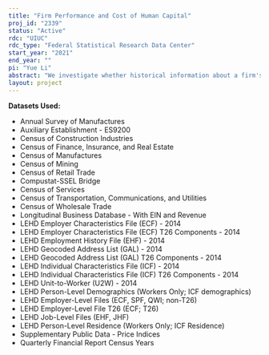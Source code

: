 ```yaml
---
title: "Firm Performance and Cost of Human Capital"
proj_id: "2339"
status: "Active"
rdc: "UIUC"
rdc_type: "Federal Statistical Research Data Center"
start_year: "2021"
end_year: ""
pi: "Yue Li"
abstract: "We investigate whether historical information about a firm's performance along financial, accounting, and social and environmental dimensions impacts the starting wages demanded by its new workers. Specifically, we examine whether publicly available performance information affects a firm's "attractiveness" to workers, and whether a firm's financial performance at the time of hiring affects employees' accumulative future incomes. The accounting and finance literature finds evidence that firms exercise financing and reporting discretions to maintain the perceptions of employment security, and that a significant portion of wage differences is attributable to firm specific factors. However, there is limited evidence on the impact of firm performance, both financial and social performance, on the demanding wage at the time of hiring and its actual relation with workers' future income. Using the Longitudinal Employer-Household Dynamics (LEHD) and other firm-level datasets on firm performance, our research aims to better understand the role of public performance information in workers' employment decisions and the overall human capital allocation."
layout: project
---
```


**Datasets Used:**

  - Annual Survey of Manufactures 
  - Auxiliary Establishment - ES9200 
  - Census of Construction Industries 
  - Census of Finance, Insurance, and Real Estate 
  - Census of Manufactures 
  - Census of Mining 
  - Census of Retail Trade 
  - Compustat-SSEL Bridge 
  - Census of Services 
  - Census of Transportation, Communications, and Utilities 
  - Census of Wholesale Trade 
  - Longitudinal Business Database - With EIN and Revenue 
  - LEHD Employer Characteristics File (ECF) - 2014 
  - LEHD Employer Characteristics File (ECF) T26 Components - 2014 
  - LEHD Employment History File (EHF) - 2014 
  - LEHD Geocoded Address List (GAL) - 2014 
  - LEHD Geocoded Address List (GAL) T26 Components - 2014 
  - LEHD Individual Characteristics File (ICF) - 2014 
  - LEHD Individual Characteristics File (ICF) T26 Components - 2014 
  - LEHD Unit-to-Worker (U2W) - 2014 
  - LEHD Person-Level Demographics (Workers Only; ICF demographics) 
  - LEHD Employer-Level Files (ECF, SPF, QWI; non-T26) 
  - LEHD Employer-Level File T26 (ECF; T26) 
  - LEHD Job-Level Files (EHF, JHF) 
  - LEHD Person-Level Residence (Workers Only; ICF Residence) 
  - Supplementary Public Data - Price Indices 
  - Quarterly Financial Report Census Years 

